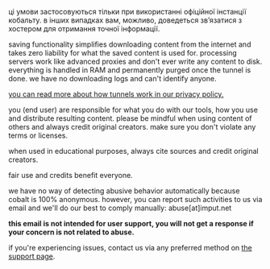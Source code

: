 <script lang="ts">
    import { t } from "$lib/i18n/translations";
    import SectionHeading from "$components/misc/SectionHeading.svelte";
</script>

<section id="general">
<SectionHeading
    title={$t("about.heading.general")}
    sectionId="general"
/>

ці умови застосовуються тільки при використанні офіційної інстанції кобальту. в
інших випадках вам, можливо, доведеться зв’язатися з хостером для отримання
точної інформації.
</section>

<section id="saving">
<SectionHeading
    title={$t("about.heading.saving")}
    sectionId="saving"
/>

saving functionality simplifies downloading content from the internet and takes
zero liability for what the saved content is used for. processing servers work
like advanced proxies and don't ever write any content to disk. everything is
handled in RAM and permanently purged once the tunnel is done. we have no
downloading logs and can't identify anyone.

[you can read more about how tunnels work in our privacy
policy.](/about/privacy)
</section>

<section id="responsibility">
<SectionHeading
    title={$t("about.heading.responsibility")}
    sectionId="responsibility"
/>

you (end user) are responsible for what you do with our tools, how you use and
distribute resulting content. please be mindful when using content of others and
always credit original creators. make sure you don't violate any terms or
licenses.

when used in educational purposes, always cite sources and credit original
creators.

fair use and credits benefit everyone.
</section>

<section id="abuse">
<SectionHeading
    title={$t("about.heading.abuse")}
    sectionId="abuse"
/>

we have no way of detecting abusive behavior automatically because cobalt is
100% anonymous. however, you can report such activities to us via email and
we'll do our best to comply manually: abuse[at]imput.net

**this email is not intended for user support, you will not get a response if
your concern is not related to abuse.**

if you're experiencing issues, contact us via any preferred method on [the
support page](/about/community).
</section>

